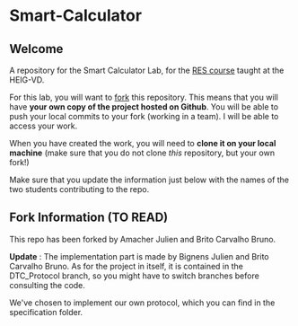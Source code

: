 # Smart-Calculator

## Welcome

A repository for the Smart Calculator Lab, for the [RES course](https://github.com/wasadigi/Teaching-HEIGVD-RES) taught at the HEIG-VD.

For this lab, you will want to [fork](https://help.github.com/articles/fork-a-repo) this repository. This means that you will have **your own copy of the project hosted on Github**. You will be able to push your local commits to your fork (working in a team). I will be able to access your work.

When you have created the work, you will need to **clone it on your local machine** (make sure that you do not clone *this* repository, but your own fork!)

Make sure that you update the information just below with the names of the two students contributing to the repo.


## Fork Information (TO READ)

This repo has been forked by Amacher Julien and Brito Carvalho Bruno.

**Update** : The implementation part is made by Bignens Julien and Brito Carvalho Bruno. As for the project in itself, it is contained in the DTC_Protocol branch, so you might have to switch branches before consulting the code.

We've chosen to implement our own protocol, which you can find in the specification folder.